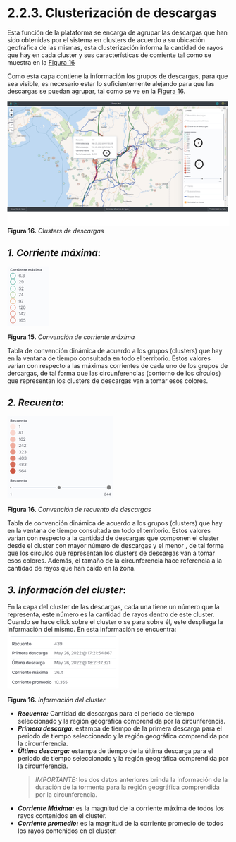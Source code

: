 # 2.2.3. Clusterización de descargas
Esta función de la plataforma se encarga de agrupar las descargas que han sido obtenidas por el sistema en clusters de acuerdo a su ubicación geofráfica de las mismas, esta clusterización informa la cantidad de rayos que hay en cada cluster y sus características de corriente tal como se muestra en la [Figura 16](../../../pictures/Imagen16.png.png)

Como esta capa contiene la información los grupos de descargas, para que sea visible, es necesario estar lo suficientemente alejando para que las descargas se puedan agrupar, tal como se ve en la [Figura 16](../../../pictures/Imagen16.png). 

![Figura 16](../../../pictures/Imagen16.png "Clusters de descargas")
**Figura 16.** *Clusters de descargas*
##  *1. Corriente máxima*:
![Figura 15](../../../pictures/Imagen30.png "Convención de corriente máxima")

**Figura 15.** *Convención de corriente máxima*

Tabla de convención dinámica de acuerdo a los grupos (clusters) que hay en la ventana de tiempo consultada en todo el territorio. Estos valores varían con respecto a las máximas corrientes de cada uno de los grupos de dercargas, de tal forma que las circunferencias (contorno de los círculos) que representan los clusters de descargas van a tomar esos colores.

## *2. Recuento*:
![Figura 16](../../../pictures/Imagen31.png "Convención de recuento de descargas")

**Figura 16.** *Convención de recuento de descargas*

Tabla de convención dinámica de acuerdo a los grupos (clusters) que hay en la ventana de tiempo consultada en todo el territorio. Estos valores varían con respecto a la cantidad de descargas que componen el cluster desde el cluster con mayor número de descargas y el menor , de tal forma que los círculos que representan los clusters de descargas van a tomar esos colores.
Además, el tamaño de la circunferencia hace referencia a la cantidad de rayos que han caído en la zona.

## *3. Información del cluster*:
En la capa del cluster de las descargas, cada una tiene un número que la representa, este número es la cantidad de rayos dentro de este cluster. Cuando se hace click sobre el cluster o se para sobre él, este despliega la información del mismo. En esta información se encuentra:
![Figura 16](../../../pictures/Imagen32.png "Información del cluster")

**Figura 16.** *Información del cluster*
- **_Recuento:_** Cantidad de descargas para el periodo de tiempo seleccionado y la región geográfica comprendida por la circunferencia.
- **_Primera descarga:_** estampa de tiempo de la primera descarga para el periodo de tiempo seleccionado y la región geográfica comprendida por la circunferencia.
- **_Última descarga:_** estampa de tiempo de la última descarga para el periodo de tiempo seleccionado y la región geográfica comprendida por la circunferencia.
    >*IMPORTANTE:* los dos datos anteriores brinda la información de la duración de la tormenta para la región geográfica comprendida por la circunferencia.
- **_Corriente Máxima:_** es la magnitud de la corriente máxima de todos los rayos contenidos en el cluster.
- **_Corriente promedio:_** es la magnitud de la corriente promedio de todos los rayos contenidos en el cluster.